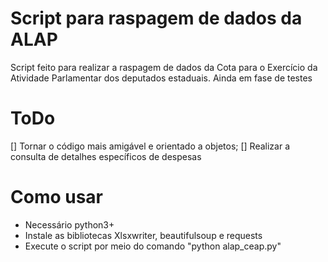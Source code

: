 # Script para raspagem de dados da ALAP

Script feito para realizar a raspagem de dados da Cota para o Exercício da Atividade Parlamentar dos deputados estaduais. Ainda em fase de testes

# ToDo

[] Tornar o código mais amigável e orientado a objetos;
[] Realizar a consulta de detalhes específicos de despesas

# Como usar

- Necessário python3+
- Instale as bibliotecas Xlsxwriter, beautifulsoup e requests
- Execute o script por meio do comando "python alap_ceap.py"
